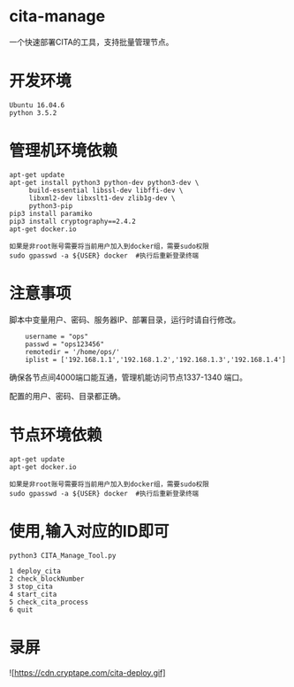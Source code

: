 # cita-manage

一个快速部署CITA的工具，支持批量管理节点。

# 开发环境
```
Ubuntu 16.04.6
python 3.5.2
```
# 管理机环境依赖
```
apt-get update
apt-get install python3 python-dev python3-dev \
     build-essential libssl-dev libffi-dev \
     libxml2-dev libxslt1-dev zlib1g-dev \
     python3-pip
pip3 install paramiko
pip3 install cryptography==2.4.2
apt-get docker.io

如果是非root账号需要将当前用户加入到docker组，需要sudo权限
sudo gpasswd -a ${USER} docker  #执行后重新登录终端
```
# 注意事项
脚本中变量用户、密码、服务器IP、部署目录，运行时请自行修改。
```
    username = "ops"
    passwd = "ops123456"
    remotedir = '/home/ops/'
    iplist = ['192.168.1.1','192.168.1.2','192.168.1.3','192.168.1.4']

```
确保各节点间4000端口能互通，管理机能访问节点1337-1340 端口。

配置的用户、密码、目录都正确。

# 节点环境依赖
```
apt-get update
apt-get docker.io

如果是非root账号需要将当前用户加入到docker组，需要sudo权限
sudo gpasswd -a ${USER} docker  #执行后重新登录终端
```

# 使用,输入对应的ID即可
```
python3 CITA_Manage_Tool.py 

1 deploy_cita
2 check_blockNumber
3 stop_cita
4 start_cita
5 check_cita_process
6 quit
```
# 录屏
 ![https://cdn.cryptape.com/cita-deploy.gif]